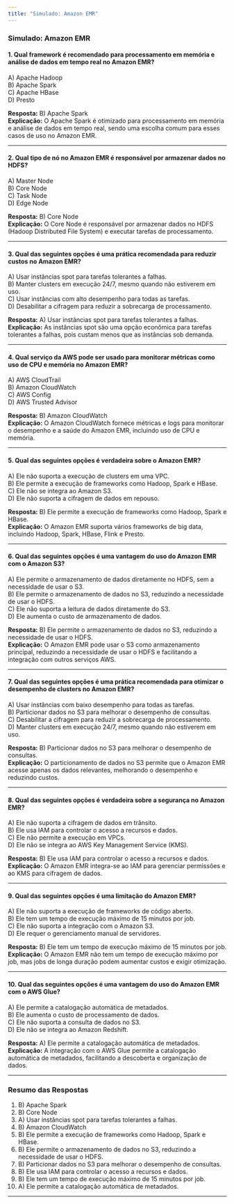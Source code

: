 ```yaml
---
title: "Simulado: Amazon EMR"
---
```


### **Simulado: Amazon EMR**

#### **1. Qual framework é recomendado para processamento em memória e análise de dados em tempo real no Amazon EMR?**
A) Apache Hadoop  
B) Apache Spark  
C) Apache HBase  
D) Presto  

**Resposta:** B) Apache Spark  
**Explicação:** O Apache Spark é otimizado para processamento em memória e análise de dados em tempo real, sendo uma escolha comum para esses casos de uso no Amazon EMR.

---

#### **2. Qual tipo de nó no Amazon EMR é responsável por armazenar dados no HDFS?**
A) Master Node  
B) Core Node  
C) Task Node  
D) Edge Node  

**Resposta:** B) Core Node  
**Explicação:** O Core Node é responsável por armazenar dados no HDFS (Hadoop Distributed File System) e executar tarefas de processamento.

---

#### **3. Qual das seguintes opções é uma prática recomendada para reduzir custos no Amazon EMR?**
A) Usar instâncias spot para tarefas tolerantes a falhas.  
B) Manter clusters em execução 24/7, mesmo quando não estiverem em uso.  
C) Usar instâncias com alto desempenho para todas as tarefas.  
D) Desabilitar a cifragem para reduzir a sobrecarga de processamento.  

**Resposta:** A) Usar instâncias spot para tarefas tolerantes a falhas.  
**Explicação:** As instâncias spot são uma opção econômica para tarefas tolerantes a falhas, pois custam menos que as instâncias sob demanda.

---

#### **4. Qual serviço da AWS pode ser usado para monitorar métricas como uso de CPU e memória no Amazon EMR?**
A) AWS CloudTrail  
B) Amazon CloudWatch  
C) AWS Config  
D) AWS Trusted Advisor  

**Resposta:** B) Amazon CloudWatch  
**Explicação:** O Amazon CloudWatch fornece métricas e logs para monitorar o desempenho e a saúde do Amazon EMR, incluindo uso de CPU e memória.

---

#### **5. Qual das seguintes opções é verdadeira sobre o Amazon EMR?**
A) Ele não suporta a execução de clusters em uma VPC.  
B) Ele permite a execução de frameworks como Hadoop, Spark e HBase.  
C) Ele não se integra ao Amazon S3.  
D) Ele não suporta a cifragem de dados em repouso.  

**Resposta:** B) Ele permite a execução de frameworks como Hadoop, Spark e HBase.  
**Explicação:** O Amazon EMR suporta vários frameworks de big data, incluindo Hadoop, Spark, HBase, Flink e Presto.

---

#### **6. Qual das seguintes opções é uma vantagem do uso do Amazon EMR com o Amazon S3?**
A) Ele permite o armazenamento de dados diretamente no HDFS, sem a necessidade de usar o S3.  
B) Ele permite o armazenamento de dados no S3, reduzindo a necessidade de usar o HDFS.  
C) Ele não suporta a leitura de dados diretamente do S3.  
D) Ele aumenta o custo de armazenamento de dados.  

**Resposta:** B) Ele permite o armazenamento de dados no S3, reduzindo a necessidade de usar o HDFS.  
**Explicação:** O Amazon EMR pode usar o S3 como armazenamento principal, reduzindo a necessidade de usar o HDFS e facilitando a integração com outros serviços AWS.

---

#### **7. Qual das seguintes opções é uma prática recomendada para otimizar o desempenho de clusters no Amazon EMR?**
A) Usar instâncias com baixo desempenho para todas as tarefas.  
B) Particionar dados no S3 para melhorar o desempenho de consultas.  
C) Desabilitar a cifragem para reduzir a sobrecarga de processamento.  
D) Manter clusters em execução 24/7, mesmo quando não estiverem em uso.  

**Resposta:** B) Particionar dados no S3 para melhorar o desempenho de consultas.  
**Explicação:** O particionamento de dados no S3 permite que o Amazon EMR acesse apenas os dados relevantes, melhorando o desempenho e reduzindo custos.

---

#### **8. Qual das seguintes opções é verdadeira sobre a segurança no Amazon EMR?**
A) Ele não suporta a cifragem de dados em trânsito.  
B) Ele usa IAM para controlar o acesso a recursos e dados.  
C) Ele não permite a execução em VPCs.  
D) Ele não se integra ao AWS Key Management Service (KMS).  

**Resposta:** B) Ele usa IAM para controlar o acesso a recursos e dados.  
**Explicação:** O Amazon EMR integra-se ao IAM para gerenciar permissões e ao KMS para cifragem de dados.

---

#### **9. Qual das seguintes opções é uma limitação do Amazon EMR?**
A) Ele não suporta a execução de frameworks de código aberto.  
B) Ele tem um tempo de execução máximo de 15 minutos por job.  
C) Ele não suporta a integração com o Amazon S3.  
D) Ele requer o gerenciamento manual de servidores.  

**Resposta:** B) Ele tem um tempo de execução máximo de 15 minutos por job.  
**Explicação:** O Amazon EMR não tem um tempo de execução máximo por job, mas jobs de longa duração podem aumentar custos e exigir otimização.

---

#### **10. Qual das seguintes opções é uma vantagem do uso do Amazon EMR com o AWS Glue?**
A) Ele permite a catalogação automática de metadados.  
B) Ele aumenta o custo de processamento de dados.  
C) Ele não suporta a consulta de dados no S3.  
D) Ele não se integra ao Amazon Redshift.  

**Resposta:** A) Ele permite a catalogação automática de metadados.  
**Explicação:** A integração com o AWS Glue permite a catalogação automática de metadados, facilitando a descoberta e organização de dados.

---

### **Resumo das Respostas**
1. B) Apache Spark  
2. B) Core Node  
3. A) Usar instâncias spot para tarefas tolerantes a falhas.  
4. B) Amazon CloudWatch  
5. B) Ele permite a execução de frameworks como Hadoop, Spark e HBase.  
6. B) Ele permite o armazenamento de dados no S3, reduzindo a necessidade de usar o HDFS.  
7. B) Particionar dados no S3 para melhorar o desempenho de consultas.  
8. B) Ele usa IAM para controlar o acesso a recursos e dados.  
9. B) Ele tem um tempo de execução máximo de 15 minutos por job.  
10. A) Ele permite a catalogação automática de metadados.  

---

